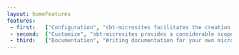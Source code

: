```yaml
---
layout: homeFeatures
features:
 - first:   ["Configuration", "sbt-microsites facilitates the creation of fancy microsites for your projects, with minimal tweaks", "settings"]
 - second:  ["Customize", "sbt-microsites provides a considerable scope for improvement and customization in terms of images and styles", "customize"]
 - third:   ["Documentation", "Writing documentation for your own microsites is fast and easy, so you don't have to deal with details"]
---
```

